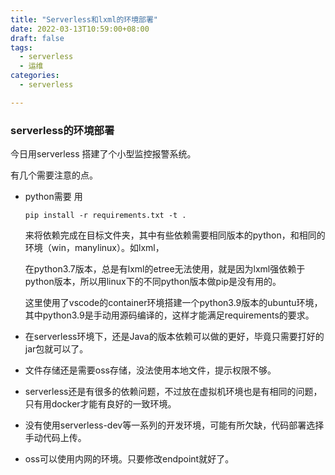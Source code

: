 ```yaml
---
title: "Serverless和lxml的环境部署"
date: 2022-03-13T10:59:00+08:00
draft: false
tags:
  - serverless
  - 运维
categories:
  - serverless

---
```


### serverless的环境部署



今日用serverless 搭建了个小型监控报警系统。

有几个需要注意的点。

+ python需要 用 

  ```
  pip install -r requirements.txt -t . 
  ```

  来将依赖完成在目标文件夹，其中有些依赖需要相同版本的python，和相同的环境（win，manylinux）。如lxml，

  在python3.7版本，总是有lxml的etree无法使用，就是因为lxml强依赖于python版本，所以用linux下的不同python版本做pip是没有用的。

  这里使用了vscode的container环境搭建一个python3.9版本的ubuntu环境，其中python3.9是手动用源码编译的，这样才能满足requirements的要求。

+ 在serverless环境下，还是Java的版本依赖可以做的更好，毕竟只需要打好的jar包就可以了。
+ 文件存储还是需要oss存储，没法使用本地文件，提示权限不够。
+ serverless还是有很多的依赖问题，不过放在虚拟机环境也是有相同的问题，只有用docker才能有良好的一致环境。
+ 没有使用serverless-dev等一系列的开发环境，可能有所欠缺，代码部署选择手动代码上传。
+ oss可以使用内网的环境。只要修改endpoint就好了。
